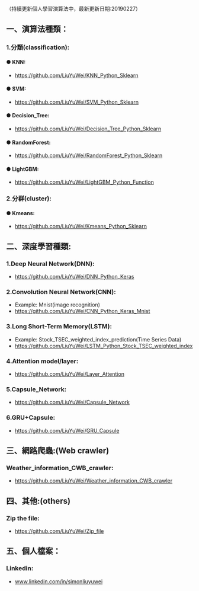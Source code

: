 （持續更新個人學習演算法中，最新更新日期:20190227）

## 一、演算法種類：

### 1.分類(classification):
#### ● KNN:
- https://github.com/LiuYuWei/KNN_Python_Sklearn

#### ● SVM:
- https://github.com/LiuYuWei/SVM_Python_Sklearn

#### ● Decision_Tree:
- https://github.com/LiuYuWei/Decision_Tree_Python_Sklearn

#### ● RandomForest:
- https://github.com/LiuYuWei/RandomForest_Python_Sklearn

#### ● LightGBM:
- https://github.com/LiuYuWei/LightGBM_Python_Function

### 2.分群(cluster):
#### ● Kmeans:
- https://github.com/LiuYuWei/Kmeans_Python_Sklearn

## 二、深度學習種類:
### 1.Deep Neural Network(DNN):
- https://github.com/LiuYuWei/DNN_Python_Keras

### 2.Convolution Neural Network(CNN):
- Example: Mnist(image recognition)
- https://github.com/LiuYuWei/CNN_Python_Keras_Mnist

### 3.Long Short-Term Memory(LSTM):
- Example: Stock_TSEC_weighted_index_prediction(Time Series Data)
- https://github.com/LiuYuWei/LSTM_Python_Stock_TSEC_weighted_index

### 4.Attention model/layer:
- https://github.com/LiuYuWei/Layer_Attention

### 5.Capsule_Network:
- https://github.com/LiuYuWei/Capsule_Network

### 6.GRU+Capsule:
- https://github.com/LiuYuWei/GRU_Capsule

## 三、網路爬蟲:(Web crawler)
### Weather_information_CWB_crawler:
- https://github.com/LiuYuWei/Weather_information_CWB_crawler

## 四、其他:(others)
### Zip the file:
- https://github.com/LiuYuWei/Zip_file

## 五、個人檔案：
### Linkedin: 
- www.linkedin.com/in/simonliuyuwei
